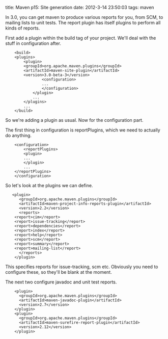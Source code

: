 title: Maven p15: Site generation
date: 2012-3-14 23:50:03
tags: maven

In 3.0, you can get maven to produce various reports for you, from SCM, to mailing lists to unit tests. The report plugin has itself plugins to perform all kinds of reports.

First add a plugin within the build tag of your project. We'll deal with the stuff in configuration after.

		<build>
		<plugins>
		    <plugin>
			<groupId>org.apache.maven.plugins</groupId>
			<artifactId>maven-site-plugin</artifactId>
			<version>3.0-beta-3</version>
					<configuration>
					...
					</configuration>
				</plugin>
				...
			</plugins>
			...
		</build>
	
So we're adding a plugin as usual. Now for the configuration part. 

The first thing in configuration is reportPlugins, which we need to actually do anything. 

	    <configuration>
			<reportPlugins>
			<plugin>
			...
			</plugin>
			...
		</reportPlugins>
	    </configuration>
    
So let's look at the plugins we can define.

	   <plugin>
	      <groupId>org.apache.maven.plugins</groupId>
	      <artifactId>maven-project-info-reports-plugin</artifactId>
	      <version>2.2</version>
	      <reports>
		<report>cim</report>
		<report>issue-tracking</report>
		<report>dependencies</report>
		<report>index</report>
		<report>help</report>
		<report>scm</report>
		<report>summary</report>
		<report>mailing-list</report>
	      </reports>
	    </plugin>

This specifies reports for issue-tracking, scm etc. Obviously you need to configure these, so they'll be blank at the moment.

The next two configure javadoc and unit test reports.

	    <plugin>
	      <groupId>org.apache.maven.plugins</groupId>
	      <artifactId>maven-javadoc-plugin</artifactId>
	      <version>2.7</version>
	    </plugin>
	    <plugin>
	      <groupId>org.apache.maven.plugins</groupId>
	      <artifactId>maven-surefire-report-plugin</artifactId>
	      <version>2.12</version>
	    </plugin>
